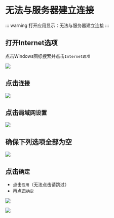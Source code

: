 # 无法与服务器建立连接

::: warning 打开应用显示：无法与服务器建立连接
:::

## 打开Internet选项

点击Windows图标搜索并点击<code>Internet选项</code>

![](https://bu.dusays.com/2024/11/09/672f087d387bd.webp)

## 点击<code>连接</code>

![](https://bu.dusays.com/2024/11/09/672f087d3104b.webp)

## 点击<code>局域网设置</code>

![](https://bu.dusays.com/2024/11/09/672f087d33e36.webp)

## 确保下列选项全部为空

![](https://bu.dusays.com/2024/11/09/672f087d3f7b2.webp)

## 点击<code>确定</code>

- 点击<code>应用</code>（无法点击请跳过）
- 再点击<code>确定</code>

![](https://bu.dusays.com/2024/11/09/672f087d2ca45.webp)

![](https://bu.dusays.com/2024/11/09/672f087d2c9f7.webp)
